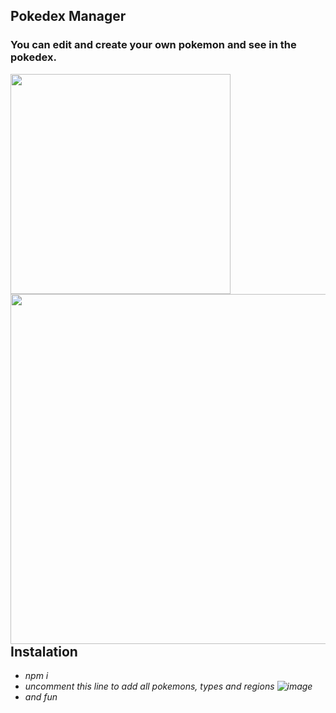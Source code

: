 ## Pokedex Manager

<h3>
 You can edit and create your own pokemon and see in the pokedex. 
</h3>

<div >

<img src="https://user-images.githubusercontent.com/88790737/202916445-b278b56c-1f14-4f09-a858-8424da5e74b6.png" style="width: 22rem" align="flex">

<img src="https://user-images.githubusercontent.com/88790737/202916299-74e569e7-f9d9-45ba-ac4f-cf670dbe0f6f.png" style="width: 35rem; margin:0000" align="right">

</div>


## Instalation
<div style="  font-style: italic; ">

-  npm i
- uncomment this line to add all pokemons, types and regions ![image](https://user-images.githubusercontent.com/88790737/202916928-7ef81f2c-7a31-488a-8b18-55b909b91411.png)
- and fun


</div>
